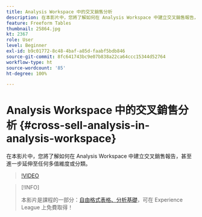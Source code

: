 ```yaml
---
title: Analysis Workspace 中的交叉銷售分析
description: 在本影片中，您將了解如何在 Analysis Workspace 中建立交叉銷售報告，甚至進一步延伸至任何多值維度或分類。
feature: Freeform Tables
thumbnail: 25864.jpg
kt: 2367
role: User
level: Beginner
exl-id: b9c01772-8c48-4baf-a85d-faabf5bdb846
source-git-commit: 8fc641743bc9e07b838a22ca64ccc15344d52764
workflow-type: ht
source-wordcount: '85'
ht-degree: 100%

---
```


# Analysis Workspace 中的交叉銷售分析 {#cross-sell-analysis-in-analysis-workspace}

在本影片中，您將了解如何在 Analysis Workspace 中建立交叉銷售報告，甚至進一步延伸至任何多值維度或分類。

>[!VIDEO](https://video.tv.adobe.com/v/25864/?quality=12&learn=on)

>[!INFO]
>
> 本影片是課程的一部分：[自由格式表格、分析基礎](https://experienceleague.adobe.com/?recommended=Analytics-U-1-2020.3)，可在 Experience League 上免費取得！
